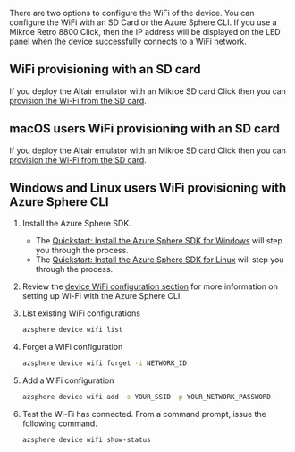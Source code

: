 There are two options to configure the WiFi of the device. You can configure the WiFi with an SD Card or the Azure Sphere CLI. If you use a Mikroe Retro 8800 Click, then the IP address will be displayed on the LED panel when the device successfully connects to a WiFi network.

## WiFi provisioning with an SD card

If you deploy the Altair emulator with an Mikroe SD card Click then you can [provision the Wi-Fi from the SD card](05-Create-boot-SD-card.md).

## macOS users WiFi provisioning with an SD card

If you deploy the Altair emulator with an Mikroe SD card Click then you can [provision the Wi-Fi from the SD card](05-Create-boot-SD-card.md).

## Windows and Linux users WiFi provisioning with Azure Sphere CLI

1. Install the Azure Sphere SDK.
    - The [Quickstart: Install the Azure Sphere SDK for Windows](https://docs.microsoft.com/en-us/azure-sphere/install/install-sdk?pivots=visual-studio) will step you through the process.
    - The [Quickstart: Install the Azure Sphere SDK for Linux](https://docs.microsoft.com/en-us/azure-sphere/install/install-sdk-linux?pivots=vs-code-linux) will step you through the process.
1. Review the [device WiFi configuration section](https://docs.microsoft.com/azure-sphere/reference/azsphere-device?tabs=cliv2beta) for more information on setting up Wi-Fi with the Azure Sphere CLI.
1. List existing WiFi configurations

    ```bash
    azsphere device wifi list
    ```

1. Forget a WiFi configuration

    ```bash
    azsphere device wifi forget -i NETWORK_ID
    ```

1. Add a WiFi configuration

    ```bash
    azsphere device wifi add -s YOUR_SSID -p YOUR_NETWORK_PASSWORD
    ```
1. Test the Wi-Fi has connected. From a command prompt, issue the following command.

    ```bash
    azsphere device wifi show-status
    ```
